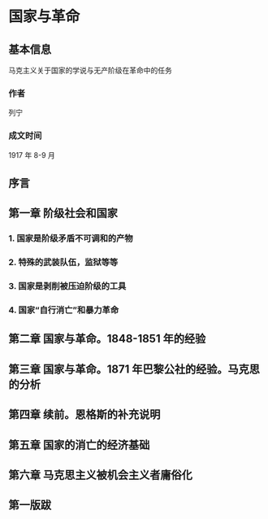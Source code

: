 # 国家与革命

## 基本信息

马克主义关于国家的学说与无产阶级在革命中的任务

### 作者

列宁

### 成文时间

1917 年 8-9 月

## 序言

## 第一章 阶级社会和国家

### 1. 国家是阶级矛盾不可调和的产物

### 2. 特殊的武装队伍，监狱等等

### 3. 国家是剥削被压迫阶级的工具

### 4. 国家“自行消亡”和暴力革命

## 第二章 国家与革命。1848-1851 年的经验

## 第三章 国家与革命。1871 年巴黎公社的经验。马克思的分析

## 第四章 续前。恩格斯的补充说明

## 第五章 国家的消亡的经济基础

## 第六章 马克思主义被机会主义者庸俗化

## 第一版跋

